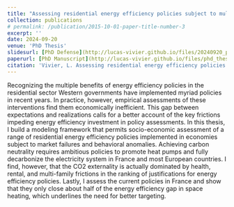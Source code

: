 ```yaml
---
title: "Assessing residential energy efficiency policies subject to multiple market and behavioral frictions"
collection: publications
# permalink: /publication/2015-10-01-paper-title-number-3
excerpt: ''
date: 2024-09-20
venue: 'PhD Thesis'
slidesurl: [PhD Defense](http://lucas-vivier.github.io/files/20240920_phd_defense_final_pdf.pdf)
paperurl: [PhD Manuscript](http://lucas-vivier.github.io/files/phd_thesis_22_11_2024.pdf)
citation: 'Vivier, L. Assessing residential energy efficiency policies subject to multiple market and behavioral frictions, 2024'
---
```


Recognizing the multiple benefits of energy efficiency policies in the residential sector Western governments have implemented myriad policies in recent years. In practice, however, empirical assessments of these interventions find them economically inefficient. This gap between expectations and realizations calls for a better account of the key frictions impeding energy efficiency investment in policy assessments. In this thesis, I build a modeling framework that permits socio-economic assessment of a range of residential energy efficiency policies implemented in economies subject to market failures and behavioral anomalies. Achieving carbon neutrality requires ambitious policies to promote heat pumps and fully decarbonize the electricity system in France and most European countries. I find, however, that the CO2 externality is actually dominated by health, rental, and multi-family frictions in the ranking of justifications for energy efficiency policies. Lastly, I assess the current policies in France and show that they only close about half of the energy efficiency gap in space heating, which underlines the need for better targeting.

